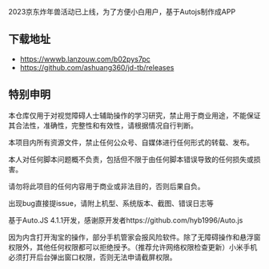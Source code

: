2023京东炸年兽活动已上线，为了方便小白用户，基于Autojs制作成APP

## 下载地址
- https://wwwb.lanzouw.com/b02pys7pc
- https://github.com/ashuang360/jd-tb/releases


## 特别申明

本仓库仅用于对视觉障碍人士辅助操作的学习研究，禁止用于商业用途，不能保证其合法性，准确性，完整性和有效性，请根据情况自行判断。

本项目内所有资源文件，禁止任何公众号、自媒体进行任何形式的转载、发布。

本人对任何脚本问题概不负责，包括但不限于由任何脚本错误导致的任何损失或损害。

请勿将此项目的任何内容用于商业或非法目的，否则后果自负。

出现bug直接提issue，请附上机型、系统版本、截图、错误日志等

基于Auto.JS 4.1.1开发，感谢原开发者https://github.com/hyb1996/Auto.js

因为内含打开淘宝的操作，部分手机管家会报风险软件。除了无障碍操作和悬浮窗权限外，其他任何权限都可以拒绝授予。（推荐允许网络权限检查更新）小米手机必须打开后台弹出窗口权限，否则无法申请截屏权限。
